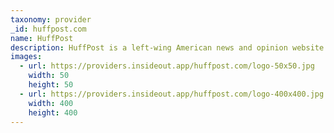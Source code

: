 ```yaml
---
taxonomy: provider
_id: huffpost.com
name: HuffPost
description: HuffPost is a left-wing American news and opinion website and blog, with localized and international editions. The magazine is edited from a liberal political perspective.
images:
  - url: https://providers.insideout.app/huffpost.com/logo-50x50.jpg
    width: 50
    height: 50
  - url: https://providers.insideout.app/huffpost.com/logo-400x400.jpg
    width: 400
    height: 400
---
```


